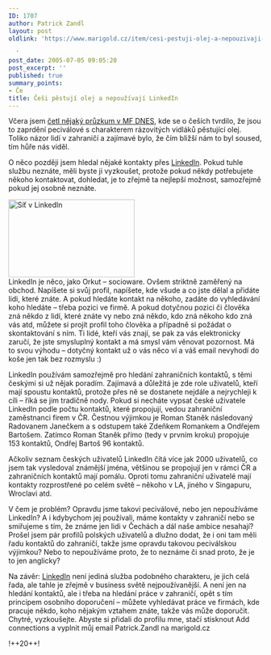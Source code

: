 ```yaml
---
ID: 1707
author: Patrick Zandl
layout: post
oldlink: 'https://www.marigold.cz/item/cesi-pestuji-olej-a-nepouzivaji-linkedin

  '
post_date: 2005-07-05 09:05:20
post_excerpt: ''
published: true
summary_points:
- Če
title: Češi pěstují olej a nepoužívají LinkedIn
---
```


<p>Včera jsem <a href="http://zpravy.idnes.cz/domaci.asp?r=domaci&amp;c=A050703_210457_domaci_bih">četl nějaký průzkum v MF DNES</a>, kde se o češích tvrdilo, že jsou to zaprdění peciválové  s charakterem rázovitých vidláků pěstující olej. Toliko názor lidí v zahraničí a zajímavé bylo, že čím bližší nám to byl soused, tím hůře nás viděl. </p>

<p>O něco později jsem hledal nějaké kontakty přes <a href="http://www.linkedin.com">LinkedIn</a>. Pokud tuhle službu neznáte, měli byste ji vyzkoušet, protože pokud někdy potřebujete někoho kontaktovat, dohledat, je to zřejmě ta nejlepší možnost, samozřejmě pokud jej osobně neznáte. </p>

<div class="rightbox"><img src="/wp-content/uploads/20050705-linkedin.png" alt="Síť v LinkedIn" width="250" height="154" /></div>LinkedIn je něco, jako Orkut – socioware. Ovšem striktně zaměřený na obchod. Napíšete si svůj profil, napíšete, kde všude a co jste dělal a přidáte lidi, které znáte. A pokud hledáte kontakt na někoho, zadáte do vyhledávání koho hledáte – třeba pozici ve firmě. A pokud dotyčnou pozici či člověka zná někdo z lidí, které znáte vy nebo zná někdo, kdo zná někoho kdo zná vás atd, můžete si projít profil toho člověka a případně si požádat o skontaktování s ním. Ti lidé, kteří vás znají, se pak za vás elektronicky zaručí, že jste smysluplný kontakt a má smysl vám věnovat pozornost. Má to svou výhodu – dotyčný kontakt už o vás něco ví a váš email nevyhodí do koše jen tak bez rozmyslu :)</p>

<p>LinkedIn používám samozřejmě pro hledání zahraničních kontaktů, s těmi českými si už nějak poradím. Zajímavá a důležitá je zde role uživatelů, kteří mají spoustu kontaktů, protože přes ně se dostanete nejdále a nejrychleji k cíli – říká se jim tradičně nody. Pokud si necháte vypsat české uživatele LinkedIn podle počtu kontaktů, které propojují, vedou zahraniční zaměstnanci firem v ČR.  Čestnou výjimkou je Roman Staněk následovaný Radovanem Janečkem a s odstupem také Zdeňkem Romankem a Ondřejem Bartošem. Zatímco Roman Staněk přímo (tedy v prvním kroku) propojuje 153 kontaktů,  Ondřej Bartoš 96 kontaktů. </p>

<p>Ačkoliv seznam českých uživatelů LinkedIn čítá více jak 2000 uživatelů, co jsem tak vysledoval známější jména, většinou se propojují jen v rámci ČR a zahraničních kontaktů mají pomálu. Oproti tomu zahraniční uživatelé mají kontakty rozprostřené po celém světě – někoho v LA, jiného v Singapuru, Wroclavi atd. </p>

<p>V čem je problém? Opravdu jsme takoví peciválové, nebo jen nepoužíváme LinkedIn? A i kdybychom jej používali, máme kontakty v zahraničí nebo se smiřujeme s tím, že známe jen lidi v Čechách a dál naše ambice nesahají? Prošel jsem pár profilů polských uživatelů a dlužno dodat, že i oni tam měli řadu kontaktů do zahraničí, takže jsme opravdu takovou peciválskou výjimkou? Nebo to nepoužíváme proto, že to neznáme či snad proto, že je to jen anglicky?</p>

<p>Na závěr:  <a href="http://www.linkedin.com">LinkedIn</a> není jediná služba podobného charakteru, je jich celá řada, ale tahle je zřejmě v business světě nejpoužívanější. A není jen na hledání kontaktů, ale i třeba na hledání práce v zahraničí, opět s tím principem osobního doporučení – můžete vyhledávat práce ve firmách, kde pracuje někdo, koho nějakým vztahem znáte, takže vás může doporučit. Chytré, vyzkoušejte. Abyste si přidali do profilu mne, stačí stisknout Add connections a vyplnit můj email Patrick.Zandl na marigold.cz
</p>

<p>!++20++!
</p>